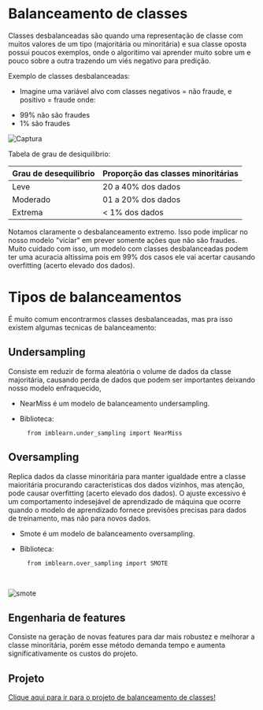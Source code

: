 # Balanceamento de classes
Classes desbalanceadas são quando uma representação de classe com muitos valores de um tipo (majoritária ou minoritária) e sua classe oposta possui poucos exemplos, onde o algoritimo vai aprender muito sobre um e pouco sobre a outra trazendo um viés negativo para predição.<br>

Exemplo de classes desbalanceadas: <br>
* Imagine uma variável alvo com classes negativos = não fraude, e positivo = fraude onde:<br>

- 99% não são fraudes
- 1% são fraudes

![Captura](https://user-images.githubusercontent.com/115194365/213556359-bde17c25-012f-4996-a9e8-8aab6075b54f.jpg)

Tabela de grau de desiquilibrio:

| Grau de desequilibrio | Proporção das classes minoritárias |
|-----------------------|------------------------------------|
| Leve                  | 20 a 40% dos dados                 |
| Moderado              | 01 a 20% dos dados                 |
| Extrema               | < 1%     dos dados                 |


Notamos claramente o desbalanceamento extremo. Isso pode implicar no nosso modelo "viciar" em prever somente ações que não são fraudes. Muito cuidado com isso, um modelo com classes desbalanceadas podem ter uma acuracia altissima pois em 99% dos casos ele vai acertar causando overfitting (acerto elevado dos dados).

# Tipos de balanceamentos
É muito comum encontrarmos classes desbalanceadas, mas pra isso existem algumas tecnicas de balanceamento:
    
## Undersampling
Consiste em reduzir de forma aleatória o volume de dados da classe majoritária, causando perda de dados que podem ser importantes deixando nosso modelo enfraquecido, 
        
* NearMiss é um modelo de balanceamento undersampling.
* Biblioteca:

        from imblearn.under_sampling import NearMiss

        
## Oversampling
Replica dados da classe minoritária para manter igualdade entre a classe maioritária procurando caracteristicas dos dados vizinhos, mas atenção, pode causar overfitting (acerto elevado dos dados). O ajuste excessivo é um comportamento indesejável de aprendizado de máquina que ocorre quando o modelo de aprendizado fornece previsões precisas para dados de treinamento, mas não para novos dados.
        
* Smote é um modelo de balanceamento oversampling.
* Biblioteca:

        from imblearn.over_sampling import SMOTE
<br>

![smote](https://user-images.githubusercontent.com/115194365/213033541-39484a5f-6085-4d51-870a-fff62caa5e5e.jpg)

 
 ## Engenharia de features
 Consiste na geração de novas features para dar mais robustez e melhorar a classe minoritária, porém esse método demanda tempo e aumenta significativamente os custos do projeto.

## Projeto
<a href='https://github.com/dev-daniel-amorim/DS-Balanceamento_de_classes/blob/main/Balanceamento%20de%20classes.ipynb'> Clique aqui para ir para o projeto de balanceamento de classes! </a> 
